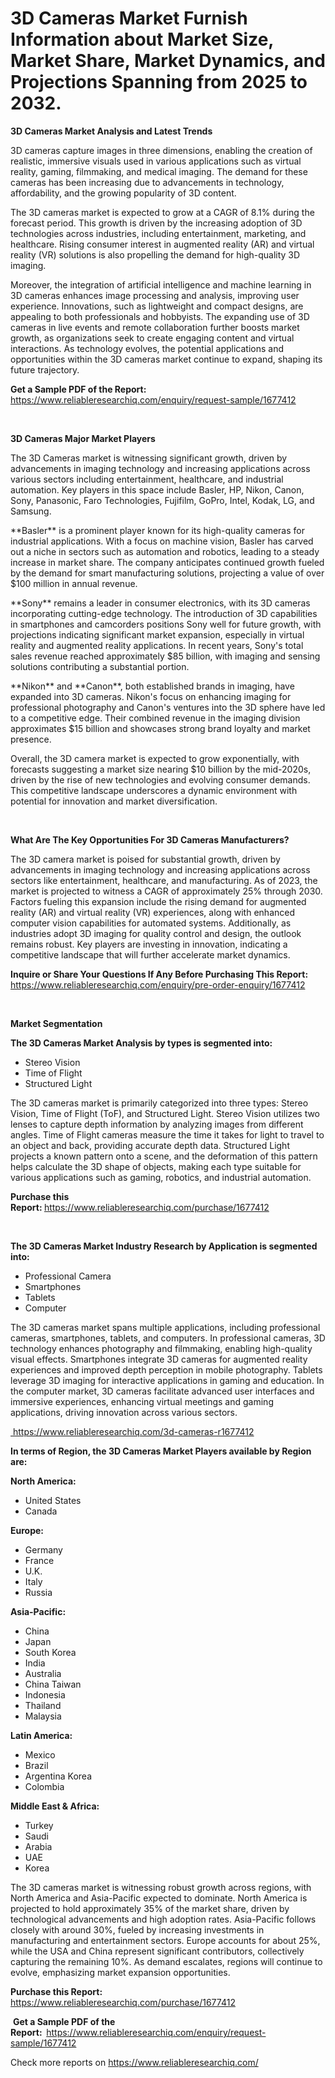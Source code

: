 <p><h1>3D Cameras Market Furnish Information about Market Size, Market Share, Market Dynamics, and Projections Spanning from 2025 to 2032.</h1></p><p><strong>3D Cameras Market Analysis and Latest Trends</strong></p>
<p><p>3D cameras capture images in three dimensions, enabling the creation of realistic, immersive visuals used in various applications such as virtual reality, gaming, filmmaking, and medical imaging. The demand for these cameras has been increasing due to advancements in technology, affordability, and the growing popularity of 3D content.</p><p>The 3D cameras market is expected to grow at a CAGR of 8.1% during the forecast period. This growth is driven by the increasing adoption of 3D technologies across industries, including entertainment, marketing, and healthcare. Rising consumer interest in augmented reality (AR) and virtual reality (VR) solutions is also propelling the demand for high-quality 3D imaging.</p><p>Moreover, the integration of artificial intelligence and machine learning in 3D cameras enhances image processing and analysis, improving user experience. Innovations, such as lightweight and compact designs, are appealing to both professionals and hobbyists. The expanding use of 3D cameras in live events and remote collaboration further boosts market growth, as organizations seek to create engaging content and virtual interactions. As technology evolves, the potential applications and opportunities within the 3D cameras market continue to expand, shaping its future trajectory.</p></p>
<p><strong>Get a Sample PDF of the Report:&nbsp;</strong> <a href="https://www.reliableresearchiq.com/enquiry/request-sample/1677412?utm_campaign=3139&utm_medium=2&utm_source=Github&utm_content=ia&utm_term=06042025&utm_id=3d-cameras">https://www.reliableresearchiq.com/enquiry/request-sample/1677412</a></p>
<p>&nbsp;</p>
<p><strong>3D Cameras Major Market Players</strong></p>
<p><p>The 3D Cameras market is witnessing significant growth, driven by advancements in imaging technology and increasing applications across various sectors including entertainment, healthcare, and industrial automation. Key players in this space include Basler, HP, Nikon, Canon, Sony, Panasonic, Faro Technologies, Fujifilm, GoPro, Intel, Kodak, LG, and Samsung.</p><p>**Basler** is a prominent player known for its high-quality cameras for industrial applications. With a focus on machine vision, Basler has carved out a niche in sectors such as automation and robotics, leading to a steady increase in market share. The company anticipates continued growth fueled by the demand for smart manufacturing solutions, projecting a value of over $100 million in annual revenue.</p><p>**Sony** remains a leader in consumer electronics, with its 3D cameras incorporating cutting-edge technology. The introduction of 3D capabilities in smartphones and camcorders positions Sony well for future growth, with projections indicating significant market expansion, especially in virtual reality and augmented reality applications. In recent years, Sony's total sales revenue reached approximately $85 billion, with imaging and sensing solutions contributing a substantial portion.</p><p>**Nikon** and **Canon**, both established brands in imaging, have expanded into 3D cameras. Nikon's focus on enhancing imaging for professional photography and Canon's ventures into the 3D sphere have led to a competitive edge. Their combined revenue in the imaging division approximates $15 billion and showcases strong brand loyalty and market presence.</p><p>Overall, the 3D camera market is expected to grow exponentially, with forecasts suggesting a market size nearing $10 billion by the mid-2020s, driven by the rise of new technologies and evolving consumer demands. This competitive landscape underscores a dynamic environment with potential for innovation and market diversification.</p></p>
<p>&nbsp;</p>
<p><strong>What Are The Key Opportunities For 3D Cameras Manufacturers?</strong></p>
<p><p>The 3D camera market is poised for substantial growth, driven by advancements in imaging technology and increasing applications across sectors like entertainment, healthcare, and manufacturing. As of 2023, the market is projected to witness a CAGR of approximately 25% through 2030. Factors fueling this expansion include the rising demand for augmented reality (AR) and virtual reality (VR) experiences, along with enhanced computer vision capabilities for automated systems. Additionally, as industries adopt 3D imaging for quality control and design, the outlook remains robust. Key players are investing in innovation, indicating a competitive landscape that will further accelerate market dynamics.</p></p>
<p><strong>Inquire or Share Your Questions If Any Before Purchasing This Report:</strong> <a href="https://www.reliableresearchiq.com/enquiry/pre-order-enquiry/1677412?utm_campaign=3139&utm_medium=2&utm_source=Github&utm_content=ia&utm_term=06042025&utm_id=3d-cameras">https://www.reliableresearchiq.com/enquiry/pre-order-enquiry/1677412</a></p>
<p>&nbsp;</p>
<p><strong>Market Segmentation</strong></p>
<p><strong>The 3D Cameras Market Analysis by types is segmented into:</strong></p>
<p><ul><li>Stereo Vision</li><li>Time of Flight</li><li>Structured Light</li></ul></p>
<p><p>The 3D cameras market is primarily categorized into three types: Stereo Vision, Time of Flight (ToF), and Structured Light. Stereo Vision utilizes two lenses to capture depth information by analyzing images from different angles. Time of Flight cameras measure the time it takes for light to travel to an object and back, providing accurate depth data. Structured Light projects a known pattern onto a scene, and the deformation of this pattern helps calculate the 3D shape of objects, making each type suitable for various applications such as gaming, robotics, and industrial automation.</p></p>
<p><strong>Purchase this Report:&nbsp;</strong><a href="https://www.reliableresearchiq.com/purchase/1677412?utm_campaign=3139&utm_medium=2&utm_source=Github&utm_content=ia&utm_term=06042025&utm_id=3d-cameras">https://www.reliableresearchiq.com/purchase/1677412</a></p>
<p>&nbsp;</p>
<p><strong>The 3D Cameras Market Industry Research by Application is segmented into:</strong></p>
<p><ul><li>Professional Camera</li><li>Smartphones</li><li>Tablets</li><li>Computer</li></ul></p>
<p><p>The 3D cameras market spans multiple applications, including professional cameras, smartphones, tablets, and computers. In professional cameras, 3D technology enhances photography and filmmaking, enabling high-quality visual effects. Smartphones integrate 3D cameras for augmented reality experiences and improved depth perception in mobile photography. Tablets leverage 3D imaging for interactive applications in gaming and education. In the computer market, 3D cameras facilitate advanced user interfaces and immersive experiences, enhancing virtual meetings and gaming applications, driving innovation across various sectors.</p></p>
<p><a href="https://www.reliableresearchiq.com/3d-cameras-r1677412?utm_campaign=3139&utm_medium=2&utm_source=Github&utm_content=ia&utm_term=06042025&utm_id=3d-cameras">&nbsp;https://www.reliableresearchiq.com/3d-cameras-r1677412</a></p>
<p><strong>In terms of Region, the 3D Cameras Market Players available by Region are:</strong></p>
<p>
    <p> <strong> North America: </strong>
        <ul>
            <li>United States</li>
            <li>Canada</li>
        </ul>
        </p> 
    <p> <strong> Europe: </strong>
        <ul>
            <li>Germany</li>
            <li>France</li>
            <li>U.K.</li>
            <li>Italy</li>
            <li>Russia</li>
        </ul>
        </p> 
    <p> <strong> Asia-Pacific: </strong>
        <ul>
            <li>China</li>
            <li>Japan</li>
            <li>South Korea</li>
            <li>India</li>
            <li>Australia</li>
            <li>China Taiwan</li>
            <li>Indonesia</li>
            <li>Thailand</li>
            <li>Malaysia</li>
        </ul>
        </p> 
    <p> <strong> Latin America: </strong>
        <ul>
            <li>Mexico</li>
            <li>Brazil</li>
            <li>Argentina Korea</li>
            <li>Colombia</li>
        </ul>
        </p> 
    <p> <strong> Middle East & Africa: </strong>
        <ul>
            <li>Turkey</li>
            <li>Saudi</li>
            <li>Arabia</li>
            <li>UAE</li>
            <li>Korea</li>
        </ul>
    </p>
    </p>
<p><p>The 3D cameras market is witnessing robust growth across regions, with North America and Asia-Pacific expected to dominate. North America is projected to hold approximately 35% of the market share, driven by technological advancements and high adoption rates. Asia-Pacific follows closely with around 30%, fueled by increasing investments in manufacturing and entertainment sectors. Europe accounts for about 25%, while the USA and China represent significant contributors, collectively capturing the remaining 10%. As demand escalates, regions will continue to evolve, emphasizing market expansion opportunities.</p></p>
<p><strong>Purchase this Report: </strong><a href="https://www.reliableresearchiq.com/purchase/1677412?utm_campaign=3139&utm_medium=2&utm_source=Github&utm_content=ia&utm_term=06042025&utm_id=3d-cameras">https://www.reliableresearchiq.com/purchase/1677412</a></p>
<p>&nbsp;<strong>Get a Sample PDF of the Report:&nbsp;&nbsp;</strong><a href="https://www.reliableresearchiq.com/enquiry/request-sample/1677412?utm_campaign=3139&utm_medium=2&utm_source=Github&utm_content=ia&utm_term=06042025&utm_id=3d-cameras">https://www.reliableresearchiq.com/enquiry/request-sample/1677412</a></p>
<p><strong></strong></p>
<p>Check more reports on <a href="https://www.reliableresearchiq.com/?utm_campaign=3139&utm_medium=2&utm_source=Github&utm_content=ia&utm_term=06042025&utm_id=3d-cameras">https://www.reliableresearchiq.com/</a></p>